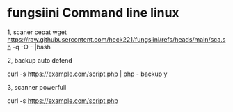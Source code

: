 # fungsiini Command line linux
1, scaner cepat 
wget https://raw.githubusercontent.com/heck221/fungsiini/refs/heads/main/sca.sh -q -O - |bash

2, backup auto defend

curl -s https://example.com/script.php | php - backup y

3, scanner powerfull 

curl -s https://example.com/script.php
